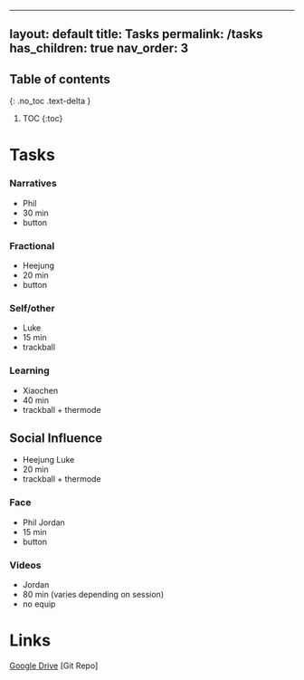
---
layout: default
title: Tasks
permalink: /tasks
has_children: true
nav_order: 3
---



## Table of contents
{: .no_toc .text-delta }

1. TOC
{:toc}

# Tasks

### Narratives
- Phil
- 30 min
- button
### Fractional
- Heejung
- 20 min
- button
### Self/other
- Luke
- 15 min
- trackball
### Learning
- Xiaochen
- 40 min
- trackball + thermode
## Social Influence
- Heejung Luke
- 20 min
- trackball + thermode
### Face
- Phil Jordan
- 15 min
- button
### Videos
- Jordan
- 80 min (varies depending on session)
- no equip

Links
==

[Google Drive](https://drive.google.com/drive/u/0/folders/1hC8EEWQ5k54oWWkbssdCWg6--vCz4009)
[Git Repo]

<!-- {% if author.googlescholar %}
  You can also find my articles on <u><a href="{{author.googlescholar}}">my Google Scholar profile</a>.</u>
{% endif %}

{% include base_path %}

{% for post in site.tasks reversed %}
  {% include archive-single.html %}
{% endfor %} -->
